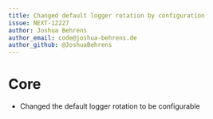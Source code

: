 ```yaml
---
title: Changed default logger rotation by configuration
issue: NEXT-12227
author: Joshua Behrens
author_email: code@joshua-behrens.de
author_github: @JoshuaBehrens
---
```

# Core
* Changed the default logger rotation to be configurable

